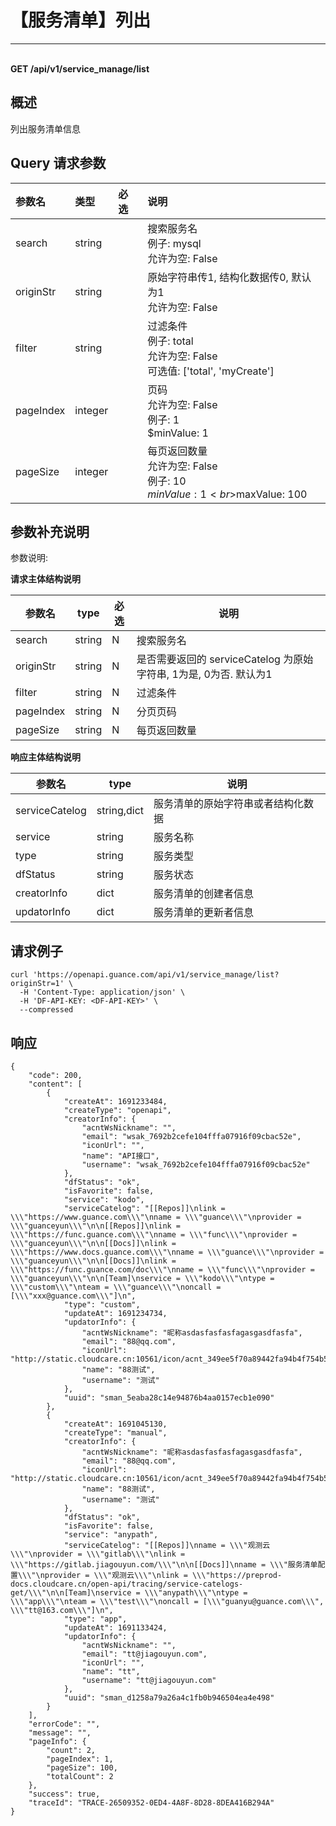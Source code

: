 # 【服务清单】列出

---

<br />**GET /api/v1/service_manage/list**

## 概述
列出服务清单信息




## Query 请求参数

| 参数名        | 类型     | 必选   | 说明              |
|:-----------|:-------|:-----|:----------------|
| search | string |  | 搜索服务名<br>例子: mysql <br>允许为空: False <br> |
| originStr | string |  | 原始字符串传1, 结构化数据传0, 默认为1<br>允许为空: False <br> |
| filter | string |  | 过滤条件<br>例子: total <br>允许为空: False <br>可选值: ['total', 'myCreate'] <br> |
| pageIndex | integer |  | 页码<br>允许为空: False <br>例子: 1 <br>$minValue: 1 <br> |
| pageSize | integer |  | 每页返回数量<br>允许为空: False <br>例子: 10 <br>$minValue: 1 <br>$maxValue: 100 <br> |

## 参数补充说明

参数说明:

**请求主体结构说明**

|  参数名        |   type  | 必选  |          说明          |
|---------------|----------|----|------------------------|
| search    |  string  |  N | 搜索服务名 |
| originStr |  string  |  N | 是否需要返回的 serviceCatelog 为原始字符串, 1为是, 0为否. 默认为1|
| filter    |  string  |  N | 过滤条件 |
| pageIndex |  string  |  N | 分页页码 |
| pageSize  |  string  |  N | 每页返回数量 |


**响应主体结构说明**

|  参数名                |   type  |          说明          |
|-----------------------|----------|------------------------|
|serviceCatelog         |string,dict |  服务清单的原始字符串或者结构化数据 |
|service         |string |  服务名称 |
|type         |string |  服务类型 |
|dfStatus         |string |  服务状态 |
|creatorInfo             |dict |  服务清单的创建者信息 |
|updatorInfo             |dict |  服务清单的更新者信息 |




## 请求例子
```shell
curl 'https://openapi.guance.com/api/v1/service_manage/list?originStr=1' \
  -H 'Content-Type: application/json' \
  -H 'DF-API-KEY: <DF-API-KEY>' \
  --compressed
```




## 响应
```shell
{
    "code": 200,
    "content": [
        {
            "createAt": 1691233484,
            "createType": "openapi",
            "creatorInfo": {
                "acntWsNickname": "",
                "email": "wsak_7692b2cefe104fffa07916f09cbac52e",
                "iconUrl": "",
                "name": "API接口",
                "username": "wsak_7692b2cefe104fffa07916f09cbac52e"
            },
            "dfStatus": "ok",
            "isFavorite": false,
            "service": "kodo",
            "serviceCatelog": "[[Repos]]\nlink = \\\"https://www.guance.com\\\"\nname = \\\"guance\\\"\nprovider = \\\"guanceyun\\\"\n\n[[Repos]]\nlink = \\\"https://func.guance.com\\\"\nname = \\\"func\\\"\nprovider = \\\"guanceyun\\\"\n\n[[Docs]]\nlink = \\\"https://www.docs.guance.com\\\"\nname = \\\"guance\\\"\nprovider = \\\"guanceyun\\\"\n\n[[Docs]]\nlink = \\\"https://func.guance.com/doc\\\"\nname = \\\"func\\\"\nprovider = \\\"guanceyun\\\"\n\n[Team]\nservice = \\\"kodo\\\"\ntype = \\\"custom\\\"\nteam = \\\"guance\\\"\noncall = [\\\"xxx@guance.com\\\"]\n",
            "type": "custom",
            "updateAt": 1691234734,
            "updatorInfo": {
                "acntWsNickname": "昵称asdasfasfasfagasgasdfasfa",
                "email": "88@qq.com",
                "iconUrl": "http://static.cloudcare.cn:10561/icon/acnt_349ee5f70a89442fa94b4f754b5acbfe.png",
                "name": "88测试",
                "username": "测试"
            },
            "uuid": "sman_5eaba28c14e94876b4aa0157ecb1e090"
        },
        {
            "createAt": 1691045130,
            "createType": "manual",
            "creatorInfo": {
                "acntWsNickname": "昵称asdasfasfasfagasgasdfasfa",
                "email": "88@qq.com",
                "iconUrl": "http://static.cloudcare.cn:10561/icon/acnt_349ee5f70a89442fa94b4f754b5acbfe.png",
                "name": "88测试",
                "username": "测试"
            },
            "dfStatus": "ok",
            "isFavorite": false,
            "service": "anypath",
            "serviceCatelog": "[[Repos]]\nname = \\\"观测云\\\"\nprovider = \\\"gitlab\\\"\nlink = \\\"https://gitlab.jiagouyun.com/\\\"\n\n[[Docs]]\nname = \\\"服务清单配置\\\"\nprovider = \\\"观测云\\\"\nlink = \\\"https://preprod-docs.cloudcare.cn/open-api/tracing/service-catelogs-get/\\\"\n\n[Team]\nservice = \\\"anypath\\\"\ntype = \\\"app\\\"\nteam = \\\"test\\\"\noncall = [\\\"guanyu@guance.com\\\", \\\"tt@163.com\\\"]\n",
            "type": "app",
            "updateAt": 1691133424,
            "updatorInfo": {
                "acntWsNickname": "",
                "email": "tt@jiagouyun.com",
                "iconUrl": "",
                "name": "tt",
                "username": "tt@jiagouyun.com"
            },
            "uuid": "sman_d1258a79a26a4c1fb0b946504ea4e498"
        }
    ],
    "errorCode": "",
    "message": "",
    "pageInfo": {
        "count": 2,
        "pageIndex": 1,
        "pageSize": 100,
        "totalCount": 2
    },
    "success": true,
    "traceId": "TRACE-26509352-0ED4-4A8F-8D28-8DEA416B294A"
} 
```




